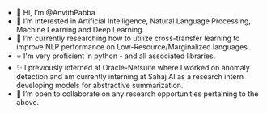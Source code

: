 - 👋 Hi, I’m @AnvithPabba
- 👀 I’m interested in Artificial Intelligence, Natural Language Processing, Machine Learning and Deep Learning.
- 🌱 I’m currently researching how to utilize cross-transfer learning to improve NLP performance on Low-Resource/Marginalized languages.
- ⭐ I'm very proficient in python - and all associated libraries.
- ✨ I previously interned at Oracle-Netsuite where I worked on anomaly detection and am currently interning at Sahaj AI as a research intern developing models for abstractive summarization.
- 💞️ I’m open to collaborate on any research opportunities pertaining to the above.

<!---
AnvithPabba/AnvithPabba is a ✨ special ✨ repository because its `README.md` (this file) appears on your GitHub profile.
You can click the Preview link to take a look at your changes.
--->
